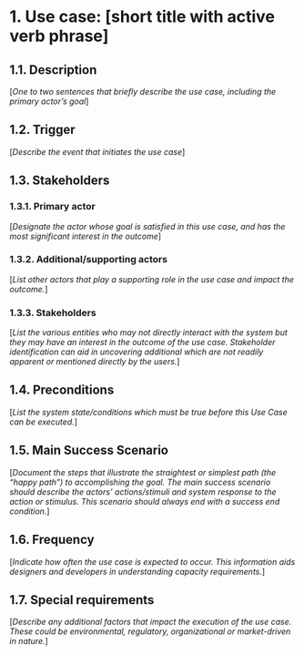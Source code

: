 # 1. Use case: [short title with active verb phrase]

## 1.1. Description

[*One to two sentences that briefly describe the use case, including the primary actor’s goal*]

## 1.2. Trigger

[*Describe the event that initiates the use case*]

## 1.3. Stakeholders

### 1.3.1. Primary actor

[*Designate the actor whose goal is satisfied in this use case, and has the most significant interest in the outcome*]

### 1.3.2. Additional/supporting actors

[*List other actors that play a supporting role in the use case and impact the outcome.*]

### 1.3.3. Stakeholders

[*List the various entities who may not directly interact with the system but they may have an interest in the outcome of the use case. Stakeholder identification can aid in uncovering additional which are not readily apparent or mentioned directly by the users.*]

## 1.4. Preconditions

[*List the system state/conditions which must be true before this Use Case can be executed.*]

## 1.5. Main Success Scenario

[*Document the steps that illustrate the straightest or simplest path (the “happy path”) to accomplishing the goal. The main success scenario should describe the actors’ actions/stimuli and system response to the action or stimulus. This scenario should always end with a success end condition.*]

## 1.6. Frequency

[*Indicate how often the use case is expected to occur. This information aids designers and developers in understanding capacity requirements.*]

## 1.7. Special requirements

[*Describe any additional factors that impact the execution of the use case. These could be environmental, regulatory, organizational or market-driven in nature.*]
